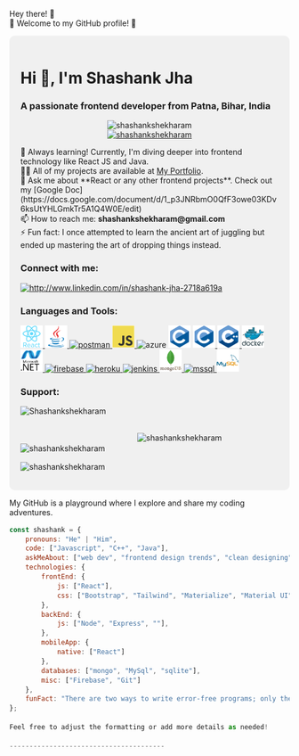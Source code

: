 Hey there! 👋  
🌟 Welcome to my GitHub profile! 🌟
<div style="background-color: #f0f0f0; padding: 20px; border-radius: 10px;">

  <h1 align="left">Hi 👋, I'm Shashank Jha</h1>
  <h3 align="left">A passionate frontend developer from Patna, Bihar, India</h3>

  <div align="center">
    <img src="https://komarev.com/ghpvc/?username=shashankshekharam&label=Profile%20views&color=0e75b6&style=flat" alt="shashankshekharam" />
  </div>

  <div align="center">
    <a href="https://github.com/ryo-ma/github-profile-trophy">
      <img src="https://github-profile-trophy.vercel.app/?username=shashankshekharam" alt="shashankshekharam" />
    </a>
  </div>

  <p align="left">
    🌱 Always learning! Currently, I'm diving deeper into frontend technology like React JS and Java.
    <br>
    👨‍💻 All of my projects are available at <a href="https://shashankshekharam.github.io/ShashankJha.github.io/">My Portfolio</a>.
    <br>
    💬 Ask me about **React or any other frontend projects**. Check out my [Google Doc](https://docs.google.com/document/d/1_p3JNRbmO0QfF3owe03KDv6ksUtYHLGmkTr5A1Q4W0E/edit)
    <br>
    📫 How to reach me: <strong>shashankshekharam@gmail.com</strong>
    <br>
    ⚡ Fun fact: I once attempted to learn the ancient art of juggling but ended up mastering the art of dropping things instead.
  </p>

  <h3 align="left">Connect with me:</h3>
  <p align="left">
    <a href="https://linkedin.com/in/http://www.linkedin.com/in/shashank-jha-2718a619a" target="blank">
      <img src="https://raw.githubusercontent.com/rahuldkjain/github-profile-readme-generator/master/src/images/icons/Social/linked-in-alt.svg" alt="http://www.linkedin.com/in/shashank-jha-2718a619a" height="30" width="40" />
    </a>
  </p>

  <h3 align="left">Languages and Tools:</h3>
  <p align="left">
      
  <a href="https://reactjs.org/" target="_blank" rel="noreferrer"> 
    <img src="https://raw.githubusercontent.com/devicons/devicon/master/icons/react/react-original-wordmark.svg" alt="react" width="40" height="40"/> 
  </a>
      <a href="https://www.java.com" target="_blank" rel="noreferrer"> 
    <img src="https://raw.githubusercontent.com/devicons/devicon/master/icons/java/java-original.svg" alt="java" width="40" height="40"/> 
  </a> 
  <a href="https://postman.com" target="_blank" rel="noreferrer"> 
    <img src="https://www.vectorlogo.zone/logos/getpostman/getpostman-icon.svg" alt="postman" width="40" height="40"/> 
  </a> 
  <a href="https://developer.mozilla.org/en-US/docs/Web/JavaScript" target="_blank" rel="noreferrer"> 
    <img src="https://raw.githubusercontent.com/devicons/devicon/master/icons/javascript/javascript-original.svg" alt="javascript" width="40" height="40"/> 
  </a> 
    <img src="https://www.vectorlogo.zone/logos/microsoft_azure/microsoft_azure-icon.svg" alt="azure" width="40" height="40"/>
    <img src="https://raw.githubusercontent.com/devicons/devicon/master/icons/c/c-original.svg" alt="c" width="40" height="40"/>
      <a href="https://www.cprogramming.com/" target="_blank" rel="noreferrer"> 
    <img src="https://raw.githubusercontent.com/devicons/devicon/master/icons/c/c-original.svg" alt="c" width="40" height="40"/> 
  </a> 
  <a href="https://www.w3schools.com/cpp/" target="_blank" rel="noreferrer"> 
    <img src="https://raw.githubusercontent.com/devicons/devicon/master/icons/cplusplus/cplusplus-original.svg" alt="cplusplus" width="40" height="40"/> 
  </a> 
  <a href="https://www.docker.com/" target="_blank" rel="noreferrer"> 
    <img src="https://raw.githubusercontent.com/devicons/devicon/master/icons/docker/docker-original-wordmark.svg" alt="docker" width="40" height="40"/> 
  </a> 
  <a href="https://dotnet.microsoft.com/" target="_blank" rel="noreferrer"> 
    <img src="https://raw.githubusercontent.com/devicons/devicon/master/icons/dot-net/dot-net-original-wordmark.svg" alt="dotnet" width="40" height="40"/> 
  </a> 
  <a href="https://firebase.google.com/" target="_blank" rel="noreferrer"> 
    <img src="https://www.vectorlogo.zone/logos/firebase/firebase-icon.svg" alt="firebase" width="40" height="40"/> 
  </a> 
  <a href="https://heroku.com" target="_blank" rel="noreferrer"> 
    <img src="https://www.vectorlogo.zone/logos/heroku/heroku-icon.svg" alt="heroku" width="40" height="40"/> 
  </a> 
  
  <a href="https://www.jenkins.io" target="_blank" rel="noreferrer"> 
    <img src="https://www.vectorlogo.zone/logos/jenkins/jenkins-icon.svg" alt="jenkins" width="40" height="40"/> 
  </a> 
 
  <a href="https://www.mongodb.com/" target="_blank" rel="noreferrer"> 
    <img src="https://raw.githubusercontent.com/devicons/devicon/master/icons/mongodb/mongodb-original-wordmark.svg" alt="mongodb" width="40" height="40"/> 
  </a> 
  <a href="https://www.microsoft.com/en-us/sql-server" target="_blank" rel="noreferrer"> 
    <img src="https://www.svgrepo.com/show/303229/microsoft-sql-server-logo.svg" alt="mssql" width="40" height="40"/> 
  </a> 
  <a href="https://www.mysql.com/" target="_blank" rel="noreferrer"> 
    <img src="https://raw.githubusercontent.com/devicons/devicon/master/icons/mysql/mysql-original-wordmark.svg" alt="mysql" width="40" height="40"/> 
  </a> 
 
  
</p>
    <!-- Add more icons here -->
  </p>

  <h3 align="left">Support:</h3>
  <p>
    <a href="https://www.buymeacoffee.com/ Shashankshekharam">
      <img align="left" src="https://cdn.buymeacoffee.com/buttons/v2/default-yellow.png" height="50" width="210" alt="Shashankshekharam" />
    </a>
  </p>
  <br><br>

  <p>
    <img align="left" src="https://github-readme-stats.vercel.app/api/top-langs?username=shashankshekharam&show_icons=true&locale=en&layout=compact" alt="shashankshekharam" />
  </p>

  <p>&nbsp;<img align="center" src="https://github-readme-stats.vercel.app/api?username=shashankshekharam&show_icons=true&locale=en" alt="shashankshekharam" /></p>

  <p>
    <img align="center" src="https://github-readme-streak-stats.herokuapp.com/?user=shashankshekharam&" alt="shashankshekharam" />
  </p>

</div>

My GitHub is a playground where I explore and share my coding adventures.

```javascript
const shashank = {
    pronouns: "He" | "Him",
    code: ["Javascript", "C++", "Java"],
    askMeAbout: ["web dev", "frontend design trends", "clean designing"],
    technologies: {
        frontEnd: {
            js: ["React"],
            css: ["Bootstrap", "Tailwind", "Materialize", "Material UI", "UIkit"]
        },
        backEnd: {
            js: ["Node", "Express", ""],
        },
        mobileApp: {
            native: ["React"]
        },
        databases: ["mongo", "MySql", "sqlite"],
        misc: ["Firebase", "Git"]
    },
    funFact: "There are two ways to write error-free programs; only the third one works"
};

Feel free to adjust the formatting or add more details as needed!

---------------------------------------


